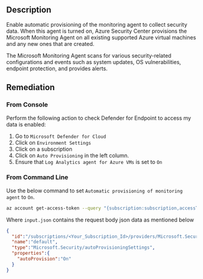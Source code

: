 ## Description

Enable automatic provisioning of the monitoring agent to collect security data. When this agent is turned on, Azure Security Center provisions the Microsoft Monitoring Agent on all existing supported Azure virtual machines and any new ones that are created.

The Microsoft Monitoring Agent scans for various security-related configurations and events such as system updates, OS vulnerabilities, endpoint protection, and provides alerts.

## Remediation

### From Console

Perform the following action to check Defender for Endpoint to access my data is enabled:

1. Go to `Microsoft Defender for Cloud`
2. Click on `Environment Settings`
3. Click on a subscription
4. Click on `Auto Provisioning` in the left column.
5. Ensure that `Log Analytics agent for Azure VMs` is set to `On`

### From Command Line

Use the below command to set `Automatic provisioning of monitoring agent` to `On`.

```bash
az account get-access-token --query "{subscription:subscription,accessToken:accessToken}" --out tsv | xargs -L1 bash -c 'curl -X PUT -H "Authorization: Bearer $1" -H "Content-Type: application/json" https://management.azure.com/subscriptions/$0/providers/Microsoft.Security/autoProvisioningSettings/default?api-version=2017-08-01-preview -d@"input.json"'
```

Where `input.json` contains the request body json data as mentioned below

```json
{
  "id":"/subscriptions/<Your_Subscription_Id>/providers/Microsoft.Security/autoProvisioningSettings/default",
  "name":"default",
  "type":"Microsoft.Security/autoProvisioningSettings",
  "properties":{
    "autoProvision":"On"
  }
}
```
